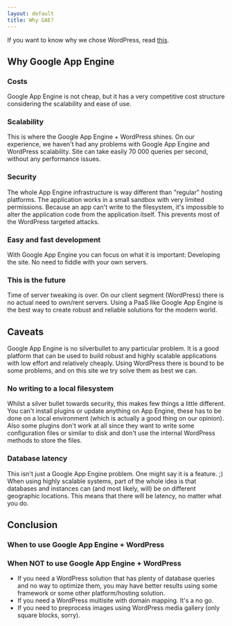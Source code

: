 ```yaml
---
layout: default
title: Why GAE?
---
```


If you want to know why we chose WordPress, read [this](http://aucor.github.io/wordpress-on-gae/why-we-chose-google-app-engine.html).

## Why Google App Engine

### Costs
Google App Engine is not cheap, but it has a very competitive cost structure considering the scalability and ease of use.

### Scalability
This is where the Google App Engine + WordPress shines. On our experience, we haven't had any problems with Google App Engine and WordPress scalability. Site can take easily 70 000 queries per second, without any performance issues.

### Security
The whole App Engine infrastructure is way different than "regular" hosting platforms. The application works in a small sandbox with very limited permissions. Because an app can't write to the filesystem, it's impossible to alter the application code from the application itself. This prevents most of the WordPress targeted attacks.

### Easy and fast development
With Google App Engine you can focus on what it is important: Developing the site. No need to fiddle with your own servers.

### This is the future
Time of server tweaking is over. On our client segment (WordPress) there is no actual need to own/rent servers. Using a PaaS like Google App Engine is the best way to create robust and reliable solutions for the modern world.


## Caveats
Google App Engine is no silverbullet to any particular problem. It is a good platform that can be used to build robust and highly scalable applications with low effort and relatively cheaply. Using WordPress there is bound to be some problems, and on this site we try solve them as best we can.

### No writing to a local filesystem
Whilst a silver bullet towards security, this makes few things a little different. You can't install plugins or update anything on App Engine, these has to be done on a local environment (which is actually a good thing on our opinion). Also some plugins don't work at all since they want to write some configuration files or similar to disk and don't use the internal WordPress methods to store the files.

### Database latency
This isn't just a Google App Engine problem. One might say it is a feature. ;) When using highly scalable systems, part of the whole idea is that databases and instances can (and most likely, will) be on different geographic locations. This means that there will be latency, no matter what you do.

## Conclusion

### When to use Google App Engine + WordPress

### When NOT to use Google App Engine + WordPress
* If you need a WordPress solution that has plenty of database queries and no way to optimize them, you may have better results using some framework or some other platform/hosting solution.
* If you need a WordPress multisite with domain mapping. It's a no go.
* If you need to preprocess images using WordPress media gallery (only square blocks, sorry).
